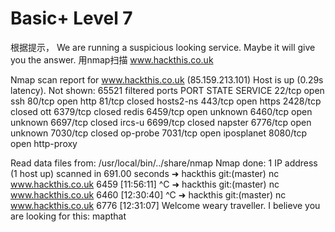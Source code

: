 # Basic+ Level 7
根据提示，
We are running a suspicious looking service. Maybe it will give you the answer. 
用nmap扫描 www.hackthis.co.uk


Nmap scan report for www.hackthis.co.uk (85.159.213.101)
Host is up (0.29s latency).
Not shown: 65521 filtered ports
PORT     STATE  SERVICE
22/tcp   open   ssh
80/tcp   open   http
81/tcp   closed hosts2-ns
443/tcp  open   https
2428/tcp closed ott
6379/tcp closed redis
6459/tcp open   unknown
6460/tcp open   unknown
6697/tcp closed ircs-u
6699/tcp closed napster
6776/tcp open   unknown
7030/tcp closed op-probe
7031/tcp open   iposplanet
8080/tcp open   http-proxy

Read data files from: /usr/local/bin/../share/nmap
Nmap done: 1 IP address (1 host up) scanned in 691.00 seconds
➜  hackthis git:(master) nc www.hackthis.co.uk 6459                                           [11:56:11]
^C
➜  hackthis git:(master) nc www.hackthis.co.uk 6460                                           [12:30:40]
^C
➜  hackthis git:(master) nc www.hackthis.co.uk 6776                                           [12:31:07]
Welcome weary traveller. I believe you are looking for this: mapthat
